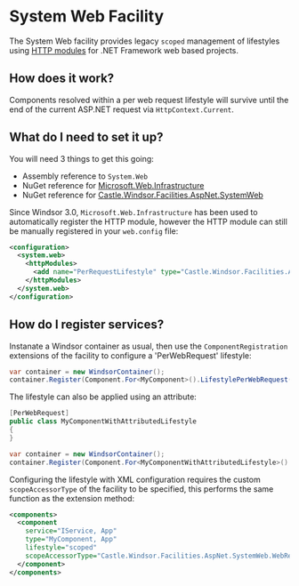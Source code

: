 # System Web Facility

The System Web facility provides legacy `scoped` management of lifestyles
using [HTTP modules](https://msdn.microsoft.com/library/ms178468.aspx) for .NET Framework web based projects.

## How does it work?

Components resolved within a per web request lifestyle will survive until the end of the current ASP.NET request via
`HttpContext.Current`.

## What do I need to set it up?

You will need 3 things to get this going:

- Assembly reference to `System.Web`
- NuGet reference for [Microsoft.Web.Infrastructure](https://www.nuget.org/packages/Microsoft.Web.Infrastructure/)
- NuGet reference
  for [Castle.Windsor.Facilities.AspNet.SystemWeb](https://www.nuget.org/packages/Castle.Windsor.Facilities.AspNet.SystemWeb/)

Since Windsor 3.0, `Microsoft.Web.Infrastructure` has been used to automatically register the HTTP module, however the
HTTP module can still be manually registered in your `web.config` file:

```xml
<configuration>
  <system.web>
    <httpModules>
      <add name="PerRequestLifestyle" type="Castle.Windsor.Facilities.AspNet.SystemWeb.PerWebRequestLifestyleModule, Castle.Windsor.Facilities.AspNet.SystemWeb"/>
    </httpModules>
  </system.web>
</configuration>
```

## How do I register services?

Instanate a Windsor container as usual, then use the `ComponentRegistration` extensions of the
facility to configure a 'PerWebRequest' lifestyle:

```csharp
var container = new WindsorContainer();
container.Register(Component.For<MyComponent>().LifestylePerWebRequest());
```

The lifestyle can also be applied using an attribute:

```csharp
[PerWebRequest]
public class MyComponentWithAttributedLifestyle
{
}

var container = new WindsorContainer();
container.Register(Component.For<MyComponentWithAttributedLifestyle>().Named("P"));
```

Configuring the lifestyle with XML configuration requires the custom `scopeAccessorType` of the
facility to be specified, this performs the same function as the extension method:

```xml
<components>
  <component
    service="IService, App"
    type="MyComponent, App"
    lifestyle="scoped"
    scopeAccessorType="Castle.Windsor.Facilities.AspNet.SystemWeb.WebRequestScopeAccessor, Castle.Windsor.Facilities.AspNet.SystemWeb">
  </component>
</components>
```

